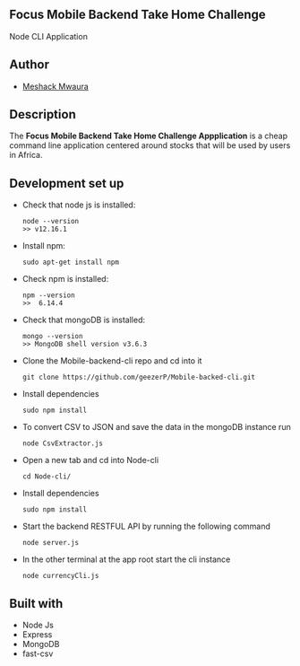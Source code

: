 ## Focus Mobile Backend Take Home Challenge

Node CLI Application


## Author
- [Meshack Mwaura](https://github.com/geezerP)


## Description

The **Focus Mobile Backend Take Home Challenge Appplication** is a cheap command line application centered around stocks that will be used by users in Africa. 


## Development set up


-   Check that node js is installed:

    ```
    node --version
    >> v12.16.1

    ```

-   Install npm:

    ```
    sudo apt-get install npm
    ```

-   Check npm is installed:
    ```
    npm --version
    >>  6.14.4

    ```
-   Check that mongoDB is installed:

    ```
    mongo --version
    >> MongoDB shell version v3.6.3

    ```


- Clone the Mobile-backend-cli  repo and cd into it
    ```
    git clone https://github.com/geezerP/Mobile-backed-cli.git
    ```
- Install dependencies 
    ```
    sudo npm install

    ```
- To convert CSV to JSON and save the data in the mongoDB instance run
    ```
    node CsvExtractor.js 

    ```

- Open a new tab and cd into Node-cli
    ```
    cd Node-cli/

    ```
- Install dependencies 
    ```
    sudo npm install

    ```

- Start the backend RESTFUL API by running the following command 
    ```
    node server.js 

    ```
- In the other terminal at the app root start the cli instance
    ```
    node currencyCli.js 

    ```  

## Built with
- Node Js
- Express
- MongoDB
- fast-csv
 ```
